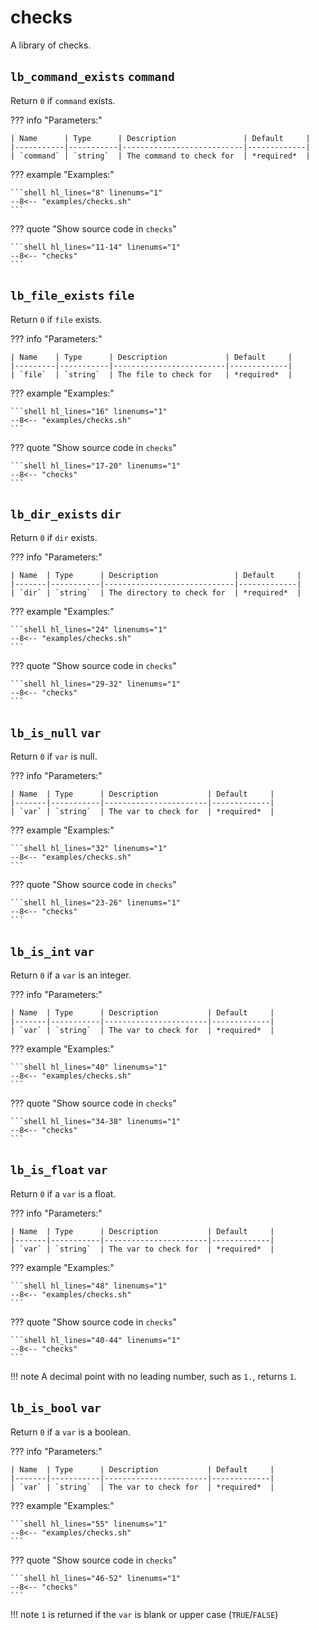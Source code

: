 # checks

A library of checks.

## `lb_command_exists` `command`

Return `0` if `command` exists.

??? info "Parameters:"

    | Name      | Type      | Description               | Default     |
    |-----------|-----------|---------------------------|-------------|
    | `command` | `string`  | The command to check for  | *required*  |

??? example "Examples:"

    ```shell hl_lines="8" linenums="1"
    --8<-- "examples/checks.sh"
    ```

??? quote "Show source code in `checks`"

    ```shell hl_lines="11-14" linenums="1"
    --8<-- "checks"
    ```

## `lb_file_exists` `file`

Return `0` if `file` exists.

??? info "Parameters:"

    | Name    | Type      | Description             | Default     |
    |---------|-----------|-------------------------|-------------|
    | `file`  | `string`  | The file to check for   | *required*  |

??? example "Examples:"

    ```shell hl_lines="16" linenums="1"
    --8<-- "examples/checks.sh"
    ```

??? quote "Show source code in `checks`"

    ```shell hl_lines="17-20" linenums="1"
    --8<-- "checks"
    ```

## `lb_dir_exists` `dir`

Return `0` if `dir` exists.

??? info "Parameters:"

    | Name  | Type      | Description                 | Default     |
    |-------|-----------|-----------------------------|-------------|
    | `dir` | `string`  | The directory to check for  | *required*  |

??? example "Examples:"

    ```shell hl_lines="24" linenums="1"
    --8<-- "examples/checks.sh"
    ```

??? quote "Show source code in `checks`"

    ```shell hl_lines="29-32" linenums="1"
    --8<-- "checks"
    ```

## `lb_is_null` `var`

Return `0` if `var` is null.

??? info "Parameters:"

    | Name  | Type      | Description           | Default     |
    |-------|-----------|-----------------------|-------------|
    | `var` | `string`  | The var to check for  | *required*  |

??? example "Examples:"

    ```shell hl_lines="32" linenums="1"
    --8<-- "examples/checks.sh"
    ```

??? quote "Show source code in `checks`"

    ```shell hl_lines="23-26" linenums="1"
    --8<-- "checks"
    ```

## `lb_is_int` `var`

Return `0` if a `var` is an integer.

??? info "Parameters:"

    | Name  | Type      | Description           | Default     |
    |-------|-----------|-----------------------|-------------|
    | `var` | `string`  | The var to check for  | *required*  |

??? example "Examples:"

    ```shell hl_lines="40" linenums="1"
    --8<-- "examples/checks.sh"
    ```

??? quote "Show source code in `checks`"

    ```shell hl_lines="34-38" linenums="1"
    --8<-- "checks"
    ```

## `lb_is_float` `var`

Return `0` if a `var` is a float.

??? info "Parameters:"

    | Name  | Type      | Description           | Default     |
    |-------|-----------|-----------------------|-------------|
    | `var` | `string`  | The var to check for  | *required*  |

??? example "Examples:"

    ```shell hl_lines="48" linenums="1"
    --8<-- "examples/checks.sh"
    ```

??? quote "Show source code in `checks`"

    ```shell hl_lines="40-44" linenums="1"
    --8<-- "checks"
    ```

!!! note
    A decimal point with no leading number, such as `1.`, returns `1`.

## `lb_is_bool` `var`

Return `0` if a `var` is a boolean.

??? info "Parameters:"

    | Name  | Type      | Description           | Default     |
    |-------|-----------|-----------------------|-------------|
    | `var` | `string`  | The var to check for  | *required*  |

??? example "Examples:"

    ```shell hl_lines="55" linenums="1"
    --8<-- "examples/checks.sh"
    ```

??? quote "Show source code in `checks`"

    ```shell hl_lines="46-52" linenums="1"
    --8<-- "checks"
    ```

!!! note
    `1` is returned if the `var` is blank or upper case (`TRUE`/`FALSE`)
